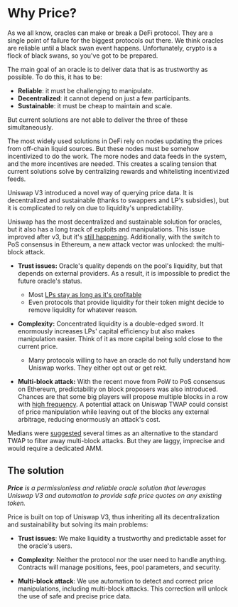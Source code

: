# Why Price?

As we all know, oracles can make or break a DeFi protocol. They are a single point of failure for the biggest protocols out there. We think oracles are reliable until a black swan event happens. Unfortunately, crypto is a flock of black swans, so you've got to be prepared.

The main goal of an oracle is to deliver data that is as trustworthy as possible. To do this, it has to be:

- **Reliable**: it must be challenging to manipulate.
- **Decentralized**: it cannot depend on just a few participants.
- **Sustainable**: it must be cheap to maintain and scale.

But current solutions are not able to deliver the three of these simultaneously.

The most widely used solutions in DeFi rely on nodes updating the prices from off-chain liquid sources. But these nodes must be somehow incentivized to do the work. The more nodes and data feeds in the system, and the more incentives are needed. This creates a scaling tension that current solutions solve by centralizing rewards and whitelisting incentivized feeds.

Uniswap V3 introduced a novel way of querying price data. It is decentralized and sustainable (thanks to swappers and LP's subsidies), but it is complicated to rely on due to liquidity's unpredictability.

Uniswap has the most decentralized and sustainable solution for oracles, but it also has a long track of exploits and manipulations. This issue improved after v3, but it's [still happening](https://twitter.com/raricapital/status/1455569653820973057). Additionally, with the switch to PoS consensus in Ethereum, a new attack vector was unlocked: the multi-block attack.

- **Trust issues:** Oracle's quality depends on the pool's liquidity, but that depends on external providers. As a result, it is impossible to predict the future oracle's status.

  - Most [LPs stay as long as it's profitable](https://twitter.com/FloatProtocol/status/1482184042850263042)
  - Even protocols that provide liquidity for their token might decide to remove liquidity for whatever reason.

- **Complexity:** Concentrated liquidity is a double-edged sword. It enormously increases LPs' capital efficiency but also makes manipulation easier. Think of it as more capital being sold close to the current price.

  - Many protocols willing to have an oracle do not fully understand how Uniswap works. They either opt out or get rekt.

- **Multi-block attack:** With the recent move from PoW to PoS consensus on Ethereum, predictability on block proposers was also introduced. Chances are that some big players will propose multiple blocks in a row with [high frequency](https://alrevuelta.github.io/posts/ethereum-mev-multiblock). A potential attack on Uniswap TWAP could consist of price manipulation while leaving out of the blocks any external arbitrage, reducing enormously an attack's cost.

Medians were [suggested](https://github.com/euler-xyz/median-oracle) several times as an alternative to the standard TWAP to filter away multi-block attacks. But they are laggy, imprecise and would require a dedicated AMM.

## The solution

_**Price** is a permissionless and reliable oracle solution that leverages Uniswap V3 and automation to provide safe price quotes on any existing token._

Price is built on top of Uniswap V3, thus inheriting all its decentralization and sustainability but solving its main problems:

- **Trust issues**: We make liquidity a trustworthy and predictable asset for the oracle's users.

- **Complexity**: Neither the protocol nor the user need to handle anything. Contracts will manage positions, fees, pool parameters, and security.

- **Multi-block attack**: We use automation to detect and correct price manipulations, including multi-block attacks. This correction will unlock the use of safe and precise price data.